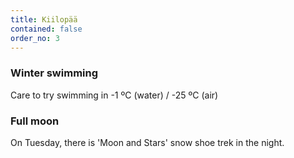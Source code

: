 ```yaml
---
title: Kiilopää
contained: false
order_no: 3
---
```


<div class="tile text-tile">
  <h3>Winter swimming</h3>
  <p>Care to try swimming in -1 ºC (water) / -25 ºC (air)</p>
</div>
<div class="tile image-tile photo-winter-swimming">
</div>
<div class="tile text-tile">
  <h3>Full moon</h3>
  <p>On Tuesday, there is 'Moon and Stars' snow shoe trek in the night.</p>
</div>
<div class="tile image-tile photo-full-moon">
</div>
